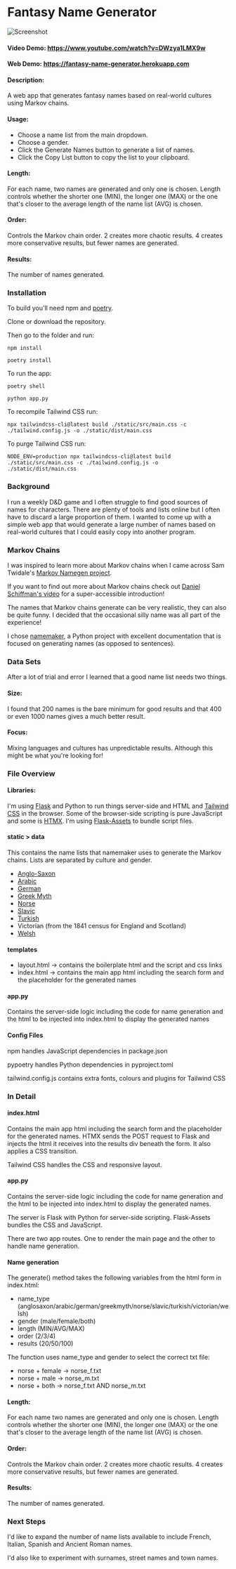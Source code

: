 # Fantasy Name Generator

![Screenshot](https://github.com/annasapsfordfrancis/fantasy-name-generator/blob/main/Screenshot.png)

#### Video Demo:  https://www.youtube.com/watch?v=DWzya1LMX9w
#### Web Demo: https://fantasy-name-generator.herokuapp.com
#### Description:
A web app that generates fantasy names based on real-world cultures using Markov chains.

#### Usage:
- Choose a name list from the main dropdown.
- Choose a gender.
- Click the Generate Names button to generate a list of names.
- Click the Copy List button to copy the list to your clipboard.

#### Length:
For each name, two names are generated and only one is chosen. Length controls whether the shorter one (MIN), the longer one (MAX) or the one that's closer to the average length of the name list (AVG) is chosen.

#### Order:
Controls the Markov chain order. 2 creates more chaotic results. 4 creates more conservative results, but fewer names are generated.

#### Results:
The number of names generated.

### Installation

To build you'll need npm and [poetry](https://github.com/python-poetry/poetry).

Clone or download the repository.

Then go to the folder and run:

`npm install`

`poetry install`

To run the app:

`poetry shell`

`python app.py`

To recompile Tailwind CSS run:

`npx tailwindcss-cli@latest build ./static/src/main.css -c ./tailwind.config.js -o ./static/dist/main.css`

To purge Tailwind CSS run:

`NODE_ENV=production npx tailwindcss-cli@latest build ./static/src/main.css -c ./tailwind.config.js -o ./static/dist/main.css`


### Background

I run a weekly D&D game and I often struggle to find good sources of names for characters. There are plenty of tools and lists online but I often have to discard a large proportion of them. I wanted to come up with a simple web app that would generate a large number of names based on real-world cultures that I could easily copy into another program.

### Markov Chains
I was inspired to learn more about Markov chains when I came across Sam Twidale's [Markov Namegen project](https://www.samcodes.co.uk/project/markov-namegen/).

If you want to find out more about Markov chains check out [Daniel Schiffman's video](https://www.youtube.com/watch?v=eGFJ8vugIWA) for a super-accessible introduction!

The names that Markov chains generate can be very realistic, they can also be quite funny. I decided that the occasional silly name was all part of the experience!

I chose [namemaker](https://github.com/Rickmsd/namemaker), a Python project with excellent documentation that is focused on generating names (as opposed to sentences).

### Data Sets

After a lot of trial and error I learned that a good name list needs two things.

#### Size:
I found that 200 names is the bare minimum for good results and that 400 or even 1000 names gives a much better result.

#### Focus:
Mixing languages and cultures has unpredictable results. Although this might be what you're looking for!


### File Overview

#### Libraries:
I'm using [Flask](https://palletsprojects.com/p/flask/) and Python to run things server-side and HTML and [Tailwind CSS](https://tailwindcss.com/docs) in the browser. Some of the browser-side scripting is pure JavaScript and some is [HTMX](https://htmx.org/docs/). I'm using [Flask-Assets](https://flask-assets.readthedocs.io/en/latest/) to bundle script files.

#### static > data
This contains the name lists that namemaker uses to generate the Markov chains. Lists are separated by culture and gender.

- [Anglo-Saxon](https://s-gabriel.org/names/engoldenglish.shtml)
- [Arabic](https://en.wikipedia.org/wiki/List_of_Arabic_given_names)
- [German](https://s-gabriel.org/names/german.shtml)
- [Greek Myth](https://en.wikipedia.org/wiki/List_of_Greek_mythological_figures)
- [Norse](https://www.ellipsis.cx/~liana/names/norse/landnamabok.html)
- [Slavic](https://heraldry.sca.org/names/paul/)
- [Turkish](https://en.wikipedia.org/wiki/Category:Turkish_given_names)
- Victorian (from the 1841 census for England and Scotland)
- [Welsh](http://www.namenerds.com/welsh/lists.html)

#### templates

- layout.html -> contains the boilerplate html and the script and css links
- index.html -> contains the main app html including the search form and the placeholder for the generated names

#### app.py

Contains the server-side logic including the code for name generation and the html to be injected into index.html to display the generated names

#### Config Files

npm handles JavaScript dependencies in package.json

pypoetry handles Python dependencies in pyproject.toml

tailwind.config.js contains extra fonts, colours and plugins for Tailwind CSS

### In Detail

#### index.html
Contains the main app html including the search form and the placeholder for the generated names. HTMX sends the POST request to Flask and injects the html it receives into the results div beneath the form. It also applies a CSS transition.

Tailwind CSS handles the CSS and responsive layout.

#### app.py
Contains the server-side logic including the code for name generation and the html to be injected into index.html to display the generated names.

The server is Flask with Python for server-side scripting. Flask-Assets bundles the CSS and JavaScript.

There are two app routes. One to render the main page and the other to handle name generation.

#### Name generation

The generate() method takes the following variables from the html form in index.html:

- name_type (anglosaxon/arabic/german/greekmyth/norse/slavic/turkish/victorian/welsh)
- gender (male/female/both)
- length (MIN/AVG/MAX)
- order (2/3/4)
- results (20/50/100)

The function uses name_type and gender to select the correct txt file:
- norse + female -> norse_f.txt
- norse + male -> norse_m.txt
- norse + both -> norse_f.txt AND norse_m.txt

#### Length:
For each name two names are generated and only one is chosen. Length controls whether the shorter one (MIN), the longer one (MAX) or the one that's closer to the average length of the name list (AVG) is chosen.

#### Order:
Controls the Markov chain order. 2 creates more chaotic results. 4 creates more conservative results, but fewer names are generated.

#### Results:
The number of names generated.

### Next Steps
I'd like to expand the number of name lists available to include French, Italian, Spanish and Ancient Roman names.

I'd also like to experiment with surnames, street names and town names.



